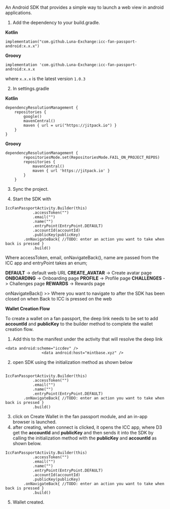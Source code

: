 An Android SDK that provides a simple way to launch a web view in android applications.


1. Add the dependency to your build.gradle.

**Kotlin** 

`implementation("com.github.Luna-Exchange:icc-fan-passport-android:x.x.x")`

**Groovy**

`implementation 'com.github.Luna-Exchange:icc-fan-passport-android:x.x.x`

where `x.x.x` is the latest version `1.0.3`

2. In settings.gradle

**Kotlin**

```
dependencyResolutionManagement {
    repositories {
        google()
        mavenCentral()
        maven { url = uri("https://jitpack.io") }
    }
}

```
        
        
**Groovy**

```
dependencyResolutionManagement {
		repositoriesMode.set(RepositoriesMode.FAIL_ON_PROJECT_REPOS)
		repositories {
			mavenCentral()
			maven { url 'https://jitpack.io' }
		}
	}
```

3. Sync the project.

4. Start the SDK with
``` 
IccFanPassportActivity.Builder(this)
            .accessToken("")
            .email("")
            .name("")
            .entryPoint(EntryPoint.DEFAULT)
            .accountId(accountId)
            .publicKey(publicKey)
	    .onNavigateBack{ //TODO: enter an action you want to take when back is pressed }
            .build()
```
Where accessToken, email, onNavigateBack(), name are passed from the ICC app and entryPoint takes an enum;

**DEFAULT** -> default web URL
**CREATE_AVATAR**  -> Create avatar page
**ONBOARDING**  -> Onboarding page
**PROFILE**  -> Profile page
**CHALLENGES**  -> Challenges page
**REWARDS**  -> Rewards page

onNavigateBack() >> Where you want to navigate to after the SDK has been closed on when Back to ICC is pressed on the web

**Wallet Creation Flow**

To create a wallet on a fan passport, the deep link needs to be set to add **accountId** and **publicKey** to the builder method to complete the wallet creation flow.
1. Add this to the manifest under the activity that will resolve the deep link

```
<data android:scheme="iccdev" />
                <data android:host="mintbase.xyz" />

``` 

2. open SDK using the initialization method as shown below
```

IccFanPassportActivity.Builder(this)
            .accessToken("")
            .email("")
            .name("")
            .entryPoint(EntryPoint.DEFAULT)
	    .onNavigateBack{ //TODO: enter an action you want to take when back is pressed }
            .build()
```

3. click on Create Wallet in the fan passport module, and an in-app browser is launched.
4. after creating, when connect is clicked, it opens the ICC app, where D3 get the **accountId** and **publicKey** and then sends it into the SDK by calling the initialization method with the **publicKey** and **accountId** as shown below.

``` 
IccFanPassportActivity.Builder(this)
            .accessToken("")
            .email("")
            .name("")
            .entryPoint(EntryPoint.DEFAULT)
            .accountId(accountId)
            .publicKey(publicKey)
	    .onNavigateBack{ //TODO: enter an action you want to take when back is pressed }
            .build()
```
5. Wallet created.




